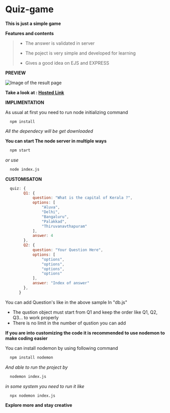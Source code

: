 # Quiz-game

**This is just a simple game**

**Features and contents**
>* The answer is validated in server 
> 
>* The poject is very simple and developed for learning
>
>* Gives a good idea on EJS and EXPRESS

**PREVIEW**

![Image of the result page](https://remintroy.github.io/QuizGame-1/info/thump.png)

**Take a look at : [Hosted Link](https://game.remin.tk/quiz-a/)**

**IMPLIMENTATION**

As usual at first you need to run node initializing command
```nodeJS
  npm install
```
*All the dependecy will be get downloaded*

**You can start The node server in multiple ways**
```bash
  npm start
```
*or use*
```bash
  node index.js
```
**CUSTOMISATON**
```javascript
  quiz: {
        Q1: {
            question: "What is the capital of Kerala ?",
            options: [
                "Aluva",
                "Delhi",
                "Bangaluru",
                "Palakkad",
                "Thiruvanavthapuram"
            ],
            answer: 4
        },
        Q2: {
            question: "Your Question Here",
            options: [
                "options",
                "options",
                "options",
                "options"
            ],
            answer: "Index of answer"
        },
      }
```
You can add Question's like in the above sample In "db.js"
* The qustion object must start from Q1 and keep the order like Q1, Q2, Q3... to work properly
* There is no limit in the number of qustion you can add

**If you are into customizing the code it is recommended to use nodemon to make coding easier**

You can install nodemon by using following command

```bash
  npm install nodemon
```

*And able to run the project by*
```bash
  nodemon index.js
```
*in some system you need to run it like*
```bash
  npx nodemon index.js
```

**Explore more and stay creative**
